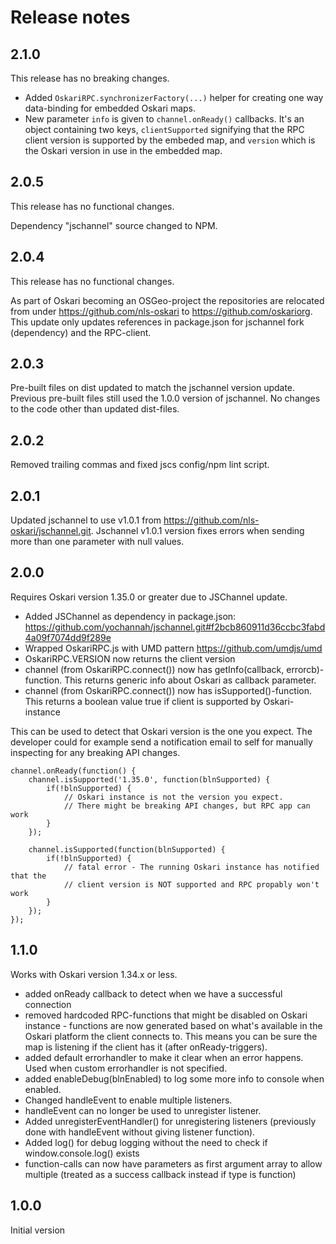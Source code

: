 # Release notes

## 2.1.0

This release has no breaking changes.

- Added `OskariRPC.synchronizerFactory(...)` helper for creating one way data-binding for embedded Oskari maps.
- New parameter `info` is given to `channel.onReady()` callbacks. It's an object containing two keys, `clientSupported` signifying that the RPC client version is supported by the embeded map, and `version` which is the Oskari version in use in the embedded map.

## 2.0.5

This release has no functional changes.

Dependency "jschannel" source changed to NPM.

## 2.0.4

This release has no functional changes.

As part of Oskari becoming an OSGeo-project the repositories are relocated from under https://github.com/nls-oskari to https://github.com/oskariorg.
 This update only updates references in package.json for jschannel fork (dependency) and the RPC-client.

## 2.0.3

Pre-built files on dist updated to match the jschannel version update. Previous pre-built files still used the 1.0.0 version of jschannel. No changes to the code other than updated dist-files.

## 2.0.2

Removed trailing commas and fixed jscs config/npm lint script.

## 2.0.1

Updated jschannel to use v1.0.1 from https://github.com/nls-oskari/jschannel.git. Jschannel v1.0.1 version fixes errors when sending more than one parameter with null values.

## 2.0.0

Requires Oskari version 1.35.0 or greater due to JSChannel update.

- Added JSChannel as dependency in package.json: https://github.com/yochannah/jschannel.git#f2bcb860911d36ccbc3fabd4a09f7074dd9f289e
- Wrapped OskariRPC.js with UMD pattern https://github.com/umdjs/umd
- OskariRPC.VERSION now returns the client version
- channel (from OskariRPC.connect()) now has getInfo(callback, errorcb)-function. This returns generic info about Oskari as callback parameter.
- channel (from OskariRPC.connect()) now has isSupported()-function. This returns a boolean value true if client is supported by Oskari-instance

This can be used to detect that Oskari version is the one you expect.
The developer could for example send a notification email to self for manually inspecting for any breaking API changes.

	channel.onReady(function() {
		channel.isSupported('1.35.0', function(blnSupported) {
			if(!blnSupported) {
				// Oskari instance is not the version you expect.
				// There might be breaking API changes, but RPC app can work
			}
		});

		channel.isSupported(function(blnSupported) {
			if(!blnSupported) {
				// fatal error - The running Oskari instance has notified that the
				// client version is NOT supported and RPC propably won't work
			}
		});
	});

## 1.1.0

Works with Oskari version 1.34.x or less.

- added onReady callback to detect when we have a successful connection
- removed hardcoded RPC-functions that might be disabled on Oskari instance - functions are now generated based on what's available in the Oskari platform the client connects to. This means you can be sure the map is listening if the client has it (after onReady-triggers).
 - added default errorhandler to make it clear when an error happens. Used when custom errorhandler is not specified.
 - added enableDebug(blnEnabled) to log some more info to console when enabled.
 - Changed handleEvent to enable multiple listeners.
 - handleEvent can no longer be used to unregister listener.
 - Added unregisterEventHandler() for unregistering listeners (previously done with handleEvent without giving listener function).
 - Added log() for debug logging without the need to check if window.console.log() exists
 - function-calls can now have parameters as first argument array to allow multiple (treated as a success callback instead if type is function)

 ## 1.0.0

 Initial version